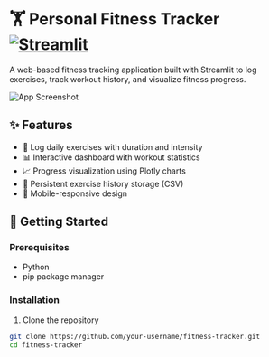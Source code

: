 
# 🏋️ Personal Fitness Tracker  [![Streamlit](https://static.streamlit.io/badges/streamlit_badge_black_white.svg)](https://personalfitnesstracker-toptier.streamlit.app/)

A web-based fitness tracking application built with Streamlit to log exercises, track workout history, and visualize fitness progress.

![App Screenshot](C:\Users\pc\Pictures\Screenshots\Screenshot_16-3-2025_6144_personalfitnesstracker-toptier.streamlit.app.jpeg)

## ✨ Features
- 📅 Log daily exercises with duration and intensity
- 📊 Interactive dashboard with workout statistics
- 📈 Progress visualization using Plotly charts
- 📁 Persistent exercise history storage (CSV)
- 📱 Mobile-responsive design

## 🚀 Getting Started

### Prerequisites
- Python
- pip package manager

### Installation
1. Clone the repository
```bash
git clone https://github.com/your-username/fitness-tracker.git
cd fitness-tracker
